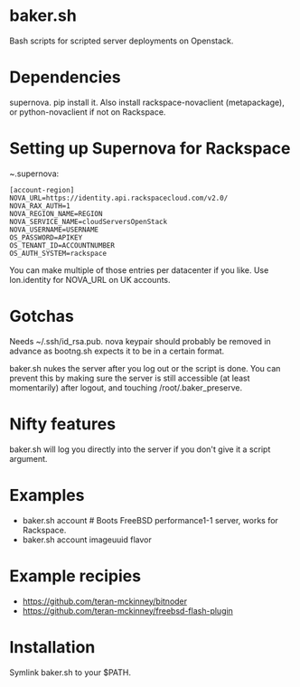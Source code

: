baker.sh
========

Bash scripts for scripted server deployments on Openstack.

Dependencies
============

supernova. pip install it. Also install rackspace-novaclient (metapackage), or python-novaclient if not on Rackspace.

Setting up Supernova for Rackspace
==================================

~.supernova:

```
[account-region]
NOVA_URL=https://identity.api.rackspacecloud.com/v2.0/
NOVA_RAX_AUTH=1
NOVA_REGION_NAME=REGION
NOVA_SERVICE_NAME=cloudServersOpenStack
NOVA_USERNAME=USERNAME
OS_PASSWORD=APIKEY
OS_TENANT_ID=ACCOUNTNUMBER
OS_AUTH_SYSTEM=rackspace
```

You can make multiple of those entries per datacenter if you like. Use lon.identity for NOVA_URL on UK accounts.

Gotchas
=======

Needs ~/.ssh/id_rsa.pub. nova keypair should probably be removed in advance
as bootng.sh expects it to be in a certain format.

baker.sh nukes the server after you log out or the script is done. You can
prevent this by making sure the server is still accessible (at least momentarily)
after logout, and touching /root/.baker_preserve.

Nifty features
==============

baker.sh will log you directly into the server if you don't give it a script
argument.

Examples
========

 * baker.sh account # Boots FreeBSD performance1-1 server, works for Rackspace.
 * baker.sh account imageuuid flavor

Example recipies
================

 * https://github.com/teran-mckinney/bitnoder
 * https://github.com/teran-mckinney/freebsd-flash-plugin

Installation
============

Symlink baker.sh to your $PATH.
